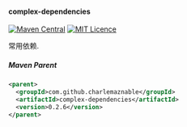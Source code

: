 #### complex-dependencies

[![Maven Central](https://maven-badges.herokuapp.com/maven-central/com.github.charlemaznable/complex-dependencies/badge.svg)](https://maven-badges.herokuapp.com/maven-central/com.github.charlemaznable/complex-dependencies/)
[![MIT Licence](https://badges.frapsoft.com/os/mit/mit.svg?v=103)](https://opensource.org/licenses/mit-license.php)

常用依赖.

##### Maven Parent

```xml
<parent>
  <groupId>com.github.charlemaznable</groupId>
  <artifactId>complex-dependencies</artifactId>
  <version>0.2.6</version>
</parent>
```

